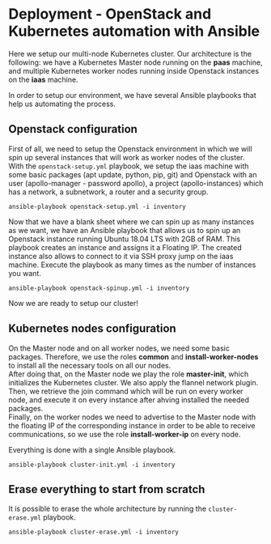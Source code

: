 # Deployment - OpenStack and Kubernetes automation with Ansible

Here we setup our multi-node Kubernetes cluster.
Our architecture is the following: we have a Kubernetes Master node running on the **paas** machine, and multiple Kubernetes worker nodes running inside Openstack instances on the **iaas** machine.

In order to setup our environment, we have several Ansible playbooks that help us automating the process.

## Openstack configuration
First of all, we need to setup the Openstack environment in which we will spin up several instances that will work as worker nodes of the cluster.  
With the `openstack-setup.yml` playbook, we setup the iaas machine with some basic packages (apt update, python, pip, git) and Openstack with an user (apollo-manager - password apollo), a project (apollo-instances) which has a network, a subnetwork, a router and a security group.

`ansible-playbook openstack-setup.yml -i inventory`

Now that we have a blank sheet where we can spin up as many instances as we want, we have an Ansible playbook that allows us to spin up an Openstack instance running Ubuntu 18.04 LTS with 2GB of RAM. This playbook creates an instance and assigns it a Floating IP. The created instance also allows to connect to it via SSH proxy jump on the iaas machine. Execute the playbook as many times as the number of instances you want. 

`ansible-playbook openstack-spinup.yml -i inventory`

Now we are ready to setup our cluster!

## Kubernetes nodes configuration
On the Master node and on all worker nodes, we need some basic packages. Therefore, we use the roles **common** and **install-worker-nodes** to install all the necessary tools on all our nodes.  
After doing that, on the Master node we play the role **master-init**, which initializes the Kubernetes cluster. We also apply the flannel network plugin. Then, we retrieve the join command which will be run on every worker node, and execute it on every instance after ahving installed the needed packages.  
Finally, on the worker nodes we need to advertise to the Master node with the floating IP of the corresponding instance in order to be able to receive communications, so we use the role **install-worker-ip** on every node.

Everything is done with a single Ansible playbook.

`ansible-playbook cluster-init.yml -i inventory`

## Erase everything to start from scratch
It is possible to erase the whole architecture by running the `cluster-erase.yml` playbook.

`ansible-playbook cluster-erase.yml -i inventory`
